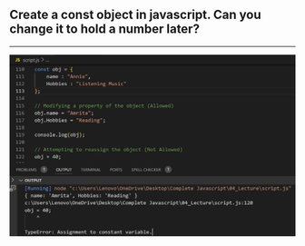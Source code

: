 ## Create a const object in javascript. Can you change it to hold a number later?

---

![Screenshot](i11.png)
